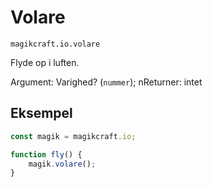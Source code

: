
# Volare

`magikcraft.io.volare`

Flyde op i luften.

Argument: Varighed? (`nummer`);  nReturner: intet

## Eksempel

```javascript
const magik = magikcraft.io;

function fly() {
    magik.volare();
}
```